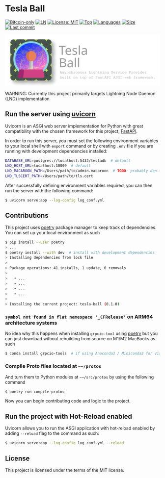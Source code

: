 # Tesla Ball

[![Bitcoin-only](https://img.shields.io/badge/bitcoin-only-FF9900?logo=bitcoin)](https://twentyone.world)
[![LN](https://img.shields.io/badge/lightning-792EE5?logo=lightning)](https://mempool.space/lightning)
[![License: MIT](https://img.shields.io/badge/License-MIT-yellow.svg)](LICENSE)
[![Top](https://img.shields.io/github/languages/top/krutt/tesla-ball)](.)
[![Languages](https://img.shields.io/github/languages/count/krutt/tesla-ball)](.)
[![Size](https://img.shields.io/github/repo-size/krutt/tesla-ball)](.)
[![Last commit](https://img.shields.io/github/last-commit/krutt/tesla-ball/master)](.)

![Tesla Ball Banner](./static/tesla-banner.svg "Tesla Ball Banner")

WARNING: Currently this project primarily targets Lightning Node Daemon (LND) implementation

## Run the server using [uvicorn](https://www.uvicorn.org)

Uvicorn is an ASGI web server implementation for Python with great compatibility with the chosen
framework for this project, [FastAPI](https://fastapi.tiangolo.com).

In order to run this server, you must set the following environment variables to your local shell
with `export` command or by creating `.env` file if you are running with development dependencies
installed:

```bash
DATABASE_URL=postgres://localhost:5432/tesladb  # default
LND_HOST_URL=localhost:10009  # default
LND_MACAROON_PATH=/Users/path/to/admin.macaroon  # TODO: probably don't need admin-level permission
LND_TLSCERT_PATH=/Users/path/to/tls.cert
```

After successfully defining environment variables required, you can then run the server with the 
following command:

```bash
$ uvicorn serve:app --log-config log_conf.yml
```

## Contributions

This project uses [poetry](https://python-poetry.org) package manager to keep track of dependencies.
You can set up your local environment as such

```bash
$ pip install --user poetry
> ...
$ poetry install --with dev  # install with development dependencies
> Installing dependencies from lock file
>
> Package operations: 41 installs, 1 update, 0 removals
>
>   • ...
>   • ...
>   • ...
>   • ...
>
> Installing the current project: tesla-ball (0.1.0)
```

### `symbol not found in flat namespace '_CFRelease'` on ARM64 architecture systems

No idea why this happens when installing `grpcio-tool` using [poetry](https://python-poetry.com)
but you can just download without rebuilding from source on M1/M2 MacBooks as such

```bash
$ conda install grpcio-tools  # if using Anaconda3 / Miniconda3 for virtual environment
```

### Compile Proto files located at `~~/protos`

And turn them to Python modules at `~~/src/protos` by using the following command

```bash
$ poetry run compile-protos
```

Now you can begin contributing code and logic to the project.

## Run the project with Hot-Reload enabled

Uvicorn allows you to run the ASGI application with hot-reload enabled by adding `--reload` flag
to the command as such:

```bash
$ uvicorn serve:app --log-config log_conf.yml --reload
```

## License

This project is licensed under the terms of the MIT license.